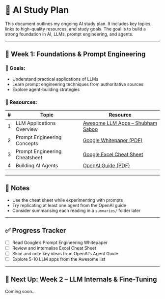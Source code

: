 # 🧠 AI Study Plan

This document outlines my ongoing AI study plan. It includes key topics, links to high-quality resources, and study goals. The goal is to build a strong foundation in AI, LLMs, prompt engineering, and agents.

---

## 📅 Week 1: Foundations & Prompt Engineering

### 🎯 Goals:
- Understand practical applications of LLMs
- Learn prompt engineering techniques from authoritative sources
- Explore agent-building strategies

### 📘 Resources:
| # | Topic | Resource |
|--:|-------|----------|
| 1 | LLM Applications Overview | [Awesome LLM Apps – Shubham Saboo](https://github.com/Shubhamsaboo/awesome-llm-apps) |
| 2 | Prompt Engineering Concepts | [Google Whitepaper (PDF)](resources/pdfs/prompt_engineering/whitepaper_prompt_engineering_v4.pdf) |
| 3 | Prompt Engineering Cheatsheet | [Google Excel Cheat Sheet](resources/excels/prompt_engineering_by_google_cheatsheet_april_2025.xlsx) |
| 4 | Building AI Agents | [OpenAI Guide (PDF)](resources/pdfs/prompt_engineering/a-practical-guide-to-building-agents.pdf) |

---

## 📝 Notes

- Use the cheat sheet while experimenting with prompts
- Try replicating at least one agent from the OpenAI guide
- Consider summarising each reading in a `summaries/` folder later

---

## ✅ Progress Tracker

- [ ] Read Google’s Prompt Engineering Whitepaper
- [ ] Review and internalise Excel Cheat Sheet
- [ ] Skim and note key ideas from OpenAI’s Agent Guide
- [ ] Explore 5-10 LLM apps from the Awesome list

---

## 🔄 Next Up: Week 2 – LLM Internals & Fine-Tuning

Coming soon...

